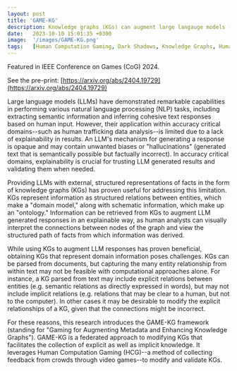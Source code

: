 ```yaml
---
layout: post
title: 'GAME-KG'
description: Knowledge graphs (KGs) can augment large langauge models (LLMs) and also provide an explainable set of facts that can be inspected by a human. Explainability is particularly valuable for domains that may otherwise avoid LLMs because of hallucinations, such as human trafficking data analysis. Creating KGs poses challenges, however. KGs parsed from documents may include explicit connections (those directly stated in a document) but miss implicit connections (those evident to a human although not directly stated).  This research introducses the GAME-KG framework, an approach to modifying explicit and implicit KG connections using crowdsourced feedback collected through video games.
date:   2023-10-10 15:01:35 +0300
image:  '/images/GAME-KG.png'
tags:   [Human Computation Gaming, Dark Shadows, Knowledge Graphs, Human in the Loop, NLP]
---
```


Featured in IEEE Conference on Games (CoG) 2024.

See the pre-print: [https://arxiv.org/abs/2404.19729](https://arxiv.org/abs/2404.19729) 

Large language models (LLMs) have demonstrated remarkable capabilities in performing various natural language processing (NLP) tasks, including extracting semantic information and inferring cohesive text responses based on human input. However, their application within accuracy critical domains--such as human trafficking data analysis--is limited due to a lack of explainability in results. An LLM's mechanism for generating a response is opaque and may contain unwanted biases or "hallucinations" (generated text that is semantically possible but factually incorrect). In accuracy critical domains, explainability is crucial for trusting LLM generated results and validating them when needed.

Providing LLMs with external, structured representations of facts in the form of knowledge graphs (KGs) has proven useful for addressing this limitation. KGs represent information as structured relations between entities, which make a "domain model," along with schematic information, which make up an "ontology." Information can be retrieved from KGs to augment LLM generated responses in an explainable way, as human analysts can visually interpret the connections between nodes of the graph and view the structured path of facts from which information was derived.

While using KGs to augment LLM responses has proven beneficial, obtaining KGs that represent domain information poses challenges. KGs can be parsed from documents, but capturing the many entity relationship from within text may not be feasible with computational approaches alone. For instance, a KG parsed from text may include explicit relations between entities (e.g. semantic relations as directly expressed in words), but may not include implicit relations (e.g. relations that may be clear to a human, but not to the computer). In other cases it may be desirable to modify the explicit relationships of a KG, given that the connections might be incorrect. 

For these reasons, this research introduces the GAME-KG framework (standing for "Gaming for Augmenting Metadata and Enhancing Knowledge Graphs"). GAME-KG is a federated approach to modifying KGs that facilitates the collection of explicit as well as implicit knowledge. It leverages Human Computation Gaming (HCG)--a method of collecting feedback from crowds through video games--to modify and validate KGs. 
